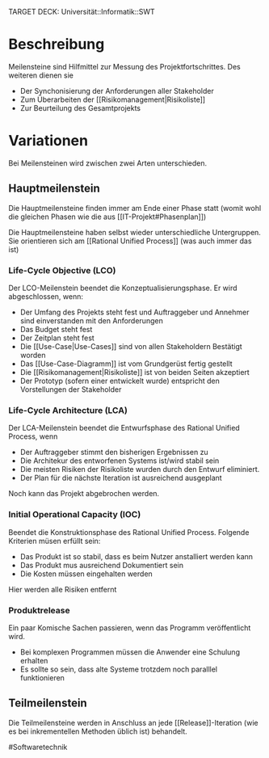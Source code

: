 TARGET DECK: Universität::Informatik::SWT

# Beschreibung
Meilensteine sind Hilfmittel zur Messung des Projektfortschrittes.
Des weiteren dienen sie
- Der Synchonisierung der Anforderungen aller Stakeholder
- Zum Überarbeiten der [[Risikomanagement|Risikoliste]]
- Zur Beurteilung des Gesamtprojekts


# Variationen
Bei Meilensteinen wird zwischen zwei Arten unterschieden.

## Hauptmeilenstein
Die Hauptmeilensteine finden immer am Ende einer Phase statt (womit wohl die gleichen Phasen wie die aus [[IT-Projekt#Phasenplan]])

Die Hauptmeilensteine haben selbst wieder unterschiedliche Untergruppen. Sie orientieren sich am [[Rational Unified Process]] (was auch immer das ist)

### Life-Cycle Objective (LCO)
Der LCO-Meilenstein beendet die Konzeptualisierungsphase. Er wird abgeschlossen, wenn:
- Der Umfang des Projekts steht fest und Auftraggeber und Annehmer sind einverstanden mit den Anforderungen
- Das Budget steht fest
- Der Zeitplan steht fest
- Die [[Use-Case|Use-Cases]] sind von allen Stakeholdern Bestätigt worden
- Das [[Use-Case-Diagramm]] ist vom Grundgerüst fertig gestellt
- Die [[Risikomanagement|Risikoliste]] ist von beiden Seiten akzeptiert
- Der Prototyp (sofern einer entwickelt wurde) entspricht den Vorstellungen der Stakeholder


### Life-Cycle Architecture (LCA)
Der LCA-Meilenstein beendet die Entwurfsphase des Rational Unified Process, wenn
- Der Auftraggeber stimmt den bisherigen Ergebnissen zu
- Die Architekur des entworfenen Systems ist/wird stabil sein
- Die meisten Risiken der Risikoliste wurden durch den Entwurf eliminiert.
- Der Plan für die nächste Iteration ist ausreichend ausgeplant

Noch kann das Projekt abgebrochen werden.


### Initial Operational Capacity (IOC)
Beendet die Konstruktionsphase des Rational Unified Process.
Folgende Kriterien müsen erfüllt sein:
- Das Produkt ist so stabil, dass es beim Nutzer anstalliert werden kann
- Das Produkt mus ausreichend Dokumentiert sein
- Die Kosten müssen eingehalten werden

Hier werden alle Risiken entfernt

### Produktrelease
Ein paar Komische Sachen passieren, wenn das Programm veröffentlicht wird.
- Bei komplexen Programmen müssen die Anwender eine Schulung erhalten
- Es sollte so sein, dass alte Systeme trotzdem noch paralllel funktionieren



## Teilmeilenstein
Die Teilmeilensteine werden in Anschluss an jede [[Release]]-Iteration (wie es bei inkrementellen Methoden üblich ist) behandelt.



#Softwaretechnik 


